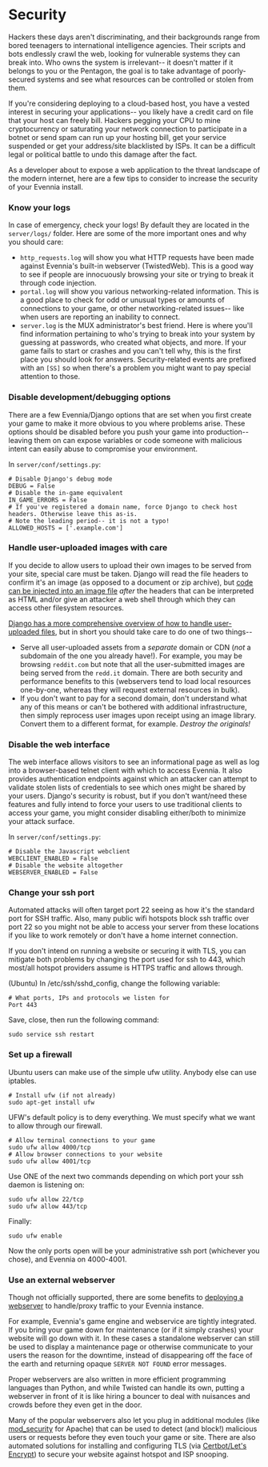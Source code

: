 # Security

Hackers these days aren't discriminating, and their backgrounds range from bored teenagers to international intelligence agencies. Their scripts and bots endlessly crawl the web, looking for vulnerable systems they can break into. Who owns the system is irrelevant-- it doesn't matter if it belongs to you or the Pentagon, the goal is to take advantage of poorly-secured systems and see what resources can be controlled or stolen from them.

If you're considering deploying to a cloud-based host, you have a vested interest in securing your applications-- you likely have a credit card on file that your host can freely bill. Hackers pegging your CPU to mine cryptocurrency or saturating your network connection to participate in a botnet or send spam can run up your hosting bill, get your service suspended or get your address/site blacklisted by ISPs. It can be a difficult legal or political battle to undo this damage after the fact.

As a developer about to expose a web application to the threat landscape of the modern internet, here are a few tips to consider to increase the security of your Evennia install.

### Know your logs
In case of emergency, check your logs! By default they are located in the `server/logs/` folder. Here are some of the more important ones and why you should care:

* `http_requests.log` will show you what HTTP requests have been made against Evennia's built-in webserver (TwistedWeb). This is a good way to see if people are innocuously browsing your site or trying to break it through code injection.
* `portal.log` will show you various networking-related information. This is a good place to check for odd or unusual types or amounts of connections to your game, or other networking-related issues-- like when users are reporting an inability to connect.
* `server.log` is the MUX administrator's best friend. Here is where you'll find information pertaining to who's trying to break into your system by guessing at passwords, who created what objects, and more. If your game fails to start or crashes and you can't tell why, this is the first place you should look for answers. Security-related events are prefixed with an `[SS]` so when there's a problem you might want to pay special attention to those.

### Disable development/debugging options
There are a few Evennia/Django options that are set when you first create your game to make it more obvious to you where problems arise. These options should be disabled before you push your game into production-- leaving them on can expose variables or code someone with malicious intent can easily abuse to compromise your environment.

In `server/conf/settings.py`:

    # Disable Django's debug mode
    DEBUG = False
    # Disable the in-game equivalent
    IN_GAME_ERRORS = False
    # If you've registered a domain name, force Django to check host headers. Otherwise leave this as-is.
    # Note the leading period-- it is not a typo!
    ALLOWED_HOSTS = ['.example.com']

### Handle user-uploaded images with care
If you decide to allow users to upload their own images to be served from your site, special care must be taken. Django will read the file headers to confirm it's an image (as opposed to a document or zip archive), but [code can be injected into an image file](https://insinuator.net/2014/05/django-image-validation-vulnerability/) *after* the headers that can be interpreted as HTML and/or give an attacker a web shell through which they can access other filesystem resources.

[Django has a more comprehensive overview of how to handle user-uploaded files](https://docs.djangoproject.com/en/dev/topics/security/#user-uploaded-content-security), but in short you should take care to do one of two things--

* Serve all user-uploaded assets from a *separate* domain or CDN (*not* a subdomain of the one you already have!). For example, you may be browsing `reddit.com` but note that all the user-submitted images are being served from the `redd.it` domain. There are both security and performance benefits to this (webservers tend to load local resources one-by-one, whereas they will request external resources in bulk).
* If you don't want to pay for a second domain, don't understand what any of this means or can't be bothered with additional infrastructure, then simply reprocess user images upon receipt using an image library. Convert them to a different format, for example. *Destroy the originals!*

### Disable the web interface
The web interface allows visitors to see an informational page as well as log into a browser-based
telnet client with which to access Evennia. It also provides authentication endpoints against which an attacker can attempt to validate stolen lists of credentials to see which ones might be shared by your users. Django's security is robust, but if you don't want/need these features and fully intend to force your users to use traditional clients to access your game, you might consider disabling either/both to minimize your attack surface.

In `server/conf/settings.py`:

    # Disable the Javascript webclient
    WEBCLIENT_ENABLED = False
    # Disable the website altogether
    WEBSERVER_ENABLED = False

### Change your ssh port
Automated attacks will often target port 22 seeing as how it's the standard port for SSH traffic. Also,
many public wifi hotspots block ssh traffic over port 22 so you might not be able to access your
server from these locations if you like to work remotely or don't have a home internet connection.

If you don't intend on running a website or securing it with TLS, you can mitigate both problems by changing the port used for ssh to 443, which most/all hotspot providers assume is HTTPS traffic and allows through.

(Ubuntu) In /etc/ssh/sshd_config, change the following variable:

    # What ports, IPs and protocols we listen for
    Port 443

Save, close, then run the following command:

    sudo service ssh restart

### Set up a firewall
Ubuntu users can make use of the simple ufw utility. Anybody else can use iptables.
    
    # Install ufw (if not already)
    sudo apt-get install ufw

UFW's default policy is to deny everything. We must specify what we want to allow through our firewall.

    # Allow terminal connections to your game
    sudo ufw allow 4000/tcp
    # Allow browser connections to your website
    sudo ufw allow 4001/tcp

Use ONE of the next two commands depending on which port your ssh daemon is listening on:

    sudo ufw allow 22/tcp
    sudo ufw allow 443/tcp

Finally:

    sudo ufw enable

Now the only ports open will be your administrative ssh port (whichever you chose), and Evennia on 4000-4001.

### Use an external webserver
Though not officially supported, there are some benefits to [deploying a webserver](Apache-Config) to handle/proxy traffic to your Evennia instance.

For example, Evennia's game engine and webservice are tightly integrated. If you bring your game down for maintenance (or if it simply crashes) your website will go down with it. In these cases a standalone webserver can still be used to display a maintenance page or otherwise communicate to your users the reason for the downtime, instead of disappearing off the face of the earth and returning opaque `SERVER NOT FOUND` error messages.

Proper webservers are also written in more efficient programming languages than Python, and while Twisted can handle its own, putting a webserver in front of it is like hiring a bouncer to deal with nuisances and crowds before they even get in the door.

Many of the popular webservers also let you plug in additional modules (like [mod_security](https://en.wikipedia.org/wiki/ModSecurity) for Apache) that can be used to detect (and block!) malicious users or requests before they even touch your game or site. There are also automated solutions for installing and configuring TLS (via [Certbot/Let's Encrypt](https://en.wikipedia.org/wiki/Let%27s_Encrypt)) to secure your website against hotspot and ISP snooping.